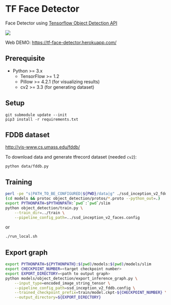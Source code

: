 # TF Face Detector

Face Detector using [Tensorflow Object Detection API](https://github.com/tensorflow/models/tree/master/object_detection)

![](https://user-images.githubusercontent.com/80381/29495837-2c0b05de-8602-11e7-8d38-c792e72e51d5.jpg)

Web DEMO: https://tf-face-detector.herokuapp.com/


## Prerequisite

- Python >= 3.x
  - TensorFlow >= 1.2
  - Pillow >= 4.2.1 (for visualizing results)
  - cv2 >= 3.3 (for generating dataset)


## Setup

```
git submodule update --init
pip3 install -r requirements.txt
```


## FDDB dataset

http://vis-www.cs.umass.edu/fddb/

To download data and generate tfrecord dataset (needed `cv2`):

```
python data/fddb.py
```


## Training

```sh
perl -pe "s|PATH_TO_BE_CONFIGURED|${PWD}/data|g" ./ssd_inception_v2_fddb.config.base > ssd_inception_v2_fddb.config
(cd models && protoc object_detection/protos/*.proto --python_out=.)
export PYTHONPATH=$PYTHONPATH:`pwd`:`pwd`/slim
python object_detection/train.py \
    --train_dir=../train \
    --pipeline_config_path=../ssd_inception_v2_faces.config
```

or

```sh
./run_local.sh
```

## Export graph

```sh
export PYTHONPATH=${PYTHONPATH}:$(pwd)/models:$(pwd)/models/slim
export CHECKPOINT_NUMBER=<target checkpoint number>
export EXPORT_DIRECTORY=<path to output graph>
python models/object_detection/export_inference_graph.py \
    --input_type=encoded_image_string_tensor \
    --pipeline_config_path=ssd_inception_v2_fddb.config \
    --trained_checkpoint_prefix=train/model.ckpt-${CHECKPOINT_NUMBER} \
    --output_directory=${EXPORT_DIRECTORY}
```
